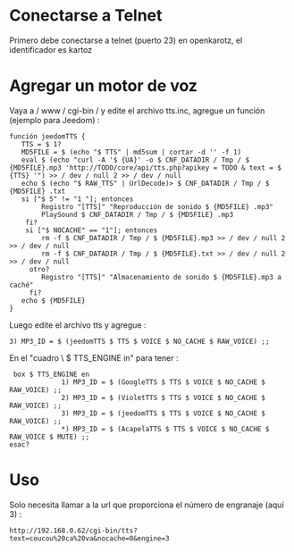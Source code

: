Conectarse a Telnet 
======================

Primero debe conectarse a telnet (puerto 23) en openkarotz,
el identificador es kartoz

Agregar un motor de voz 
=========================

Vaya a / www / cgi-bin / y edite el archivo tts.inc, agregue un
función (ejemplo para Jeedom) :

    función jeedomTTS {
       TTS = $ 1?
       MD5FILE = $ (echo "$ TTS" | md5sum | cortar -d '' -f 1)
       eval $ (echo "curl -A '$ {UA}' -o $ CNF_DATADIR / Tmp / $ {MD5FILE}.mp3 'http://TODO/core/api/tts.php?apikey = TODO & text = $ {TTS} '") >> / dev / null 2 >> / dev / null
       echo $ (echo "$ RAW_TTS" | UrlDecode)> $ CNF_DATADIR / Tmp / $ {MD5FILE} .txt
       si ["$ 5" != "1 "]; entonces
            Registro "[TTS]" "Reproducción de sonido $ {MD5FILE} .mp3"
            PlaySound $ CNF_DATADIR / Tmp / $ {MD5FILE} .mp3
        fi?
        si ["$ NOCACHE" == "1"]; entonces
            rm -f $ CNF_DATADIR / Tmp / $ {MD5FILE}.mp3 >> / dev / null 2 >> / dev / null
            rm -f $ CNF_DATADIR / Tmp / $ {MD5FILE}.txt >> / dev / null 2 >> / dev / null
         otro?
            Registro "[TTS]" "Almacenamiento de sonido $ {MD5FILE}.mp3 a caché"
         fi?
       echo $ {MD5FILE}
    }

Luego edite el archivo tts y agregue :

    3) MP3_ID = $ (jeedomTTS $ TTS $ VOICE $ NO_CACHE $ RAW_VOICE) ;;

En el "cuadro \ $ TTS\_ENGINE in" para tener :

     box $ TTS_ENGINE en
                 1) MP3_ID = $ (GoogleTTS $ TTS $ VOICE $ NO_CACHE $ RAW_VOICE) ;;
                 2) MP3_ID = $ (VioletTTS $ TTS $ VOICE $ NO_CACHE $ RAW_VOICE) ;;
                 3) MP3_ID = $ (jeedomTTS $ TTS $ VOICE $ NO_CACHE $ RAW_VOICE) ;;
                 *) MP3_ID = $ (AcapelaTTS $ TTS $ VOICE $ NO_CACHE $ RAW_VOICE $ MUTE) ;;
    esac?

Uso 
===========

Solo necesita llamar a la url que proporciona el número de engranaje (aquí 3) :

    http://192.168.0.62/cgi-bin/tts?text=coucou%20ca%20va&nocache=0&engine=3
